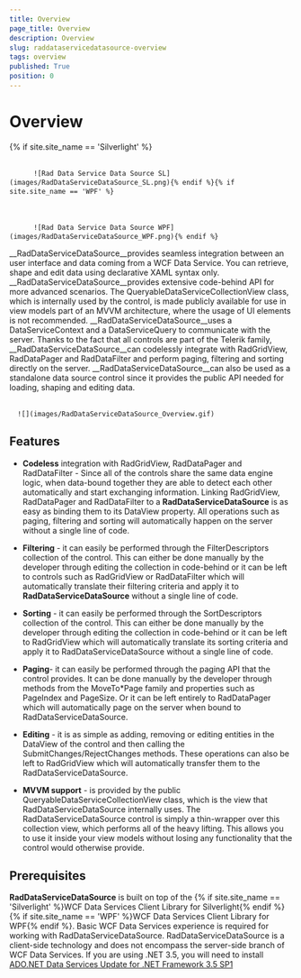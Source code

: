 ```yaml
---
title: Overview
page_title: Overview
description: Overview
slug: raddataservicedatasource-overview
tags: overview
published: True
position: 0
---
```


# Overview



{% if site.site_name == 'Silverlight' %}


             
          ![Rad Data Service Data Source SL](images/RadDataServiceDataSource_SL.png){% endif %}{% if site.site_name == 'WPF' %}


             
          ![Rad Data Service Data Source WPF](images/RadDataServiceDataSource_WPF.png){% endif %}

__RadDataServiceDataSource__provides seamless integration between an user interface and data coming from a WCF Data Service. You can retrieve, shape and edit data using declarative XAML syntax only. __RadDataServiceDataSource__provides extensive code-behind API for more advanced scenarios. The QueryableDataServiceCollectionView<T> class, which is internally used by the control, is made publicly available for use in view models part of an MVVM architecture, where the usage of UI elements is not recommended. 
__RadDataServiceDataSource__uses a DataServiceContext and a DataServiceQuery to communicate with the server. Thanks to the fact that all controls are part of the Telerik family, __RadDataServiceDataSource__can codelessly integrate with RadGridView, RadDataPager and RadDataFilter and perform paging, filtering and sorting directly on the server. __RadDataServiceDataSource__can also be used as a standalone data source control since it provides the public API needed for loading, shaping and editing data.






         
      ![](images/RadDataServiceDataSource_Overview.gif)





## Features

* __Codeless__ integration with RadGridView, RadDataPager and RadDataFilter - Since all of the controls share the same data engine logic, when data-bound together they are able to detect each other automatically and start exchanging information. Linking RadGridView, RadDataPager and RadDataFilter to a __RadDataServiceDataSource__ is as easy as binding them to its DataView property. All operations such as paging, filtering and sorting will automatically happen on the server without a single line of code.

* __Filtering__ - it can easily be performed through the FilterDescriptors collection of the control. This can either be done manually by the developer through editing the collection in code-behind or it can be left to controls such as RadGridView or RadDataFilter which will automatically translate their filtering criteria and apply it to __RadDataServiceDataSource__ without a single line of code.

* __Sorting__ - it can easily be performed through the SortDescriptors collection of the control. This can either be done manually by the developer through editing the collection in code-behind or it can be left to RadGridView which will automatically translate its sorting criteria and apply it to RadDataServiceDataSource without a single line of code.

* __Paging__- it can easily be performed through the paging API that the control provides. It can be done manually by the developer through methods from the MoveTo*Page family and properties such as PageIndex and PageSize. Or it can be left entirely to RadDataPager which will automatically page on the server when bound to RadDataServiceDataSource.

* __Editing__ - it is as simple as adding, removing or editing entities in the DataView of the control and then calling the SubmitChanges/RejectChanges methods. These operations can also be left to RadGridView which will automatically transfer them to the RadDataServiceDataSource.

* __MVVM support__ - is provided by the public QueryableDataServiceCollectionView<T> class, which is the view that RadDataServiceDataSource internally uses. The RadDataServiceDataSource control is simply a thin-wrapper over this collection view, which performs all of the heavy lifting. This allows you to use it inside your view models without losing any functionality that the control would otherwise provide.



## Prerequisites

__RadDataServiceDataSource__ is built on top of the {% if site.site_name == 'Silverlight' %}WCF Data Services Client Library for Silverlight{% endif %}{% if site.site_name == 'WPF' %}WCF Data Services Client Library for WPF{% endif %}. Basic WCF Data Services experience is required for working with RadDataServiceDataSource. RadDataServiceDataSource is a client-side technology and does not encompass the server-side branch of WCF Data Services.
If you are using .NET 3.5, you will need to install [ADO.NET Data Services Update for .NET Framework 3.5 SP1](http://www.microsoft.com/download/en/details.aspx?displaylang=en&id=2343)
